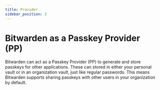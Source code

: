 ```yaml
---
title: Provider
sidebar_position: 3
---
```


# Bitwarden as a Passkey Provider (PP)

Bitwarden can act as a Passkey Provider (PP) to generate and store passkeys for other applications.
These can stored in either your personal vault or in an organization vault, just like regular
passwords. This means Bitwarden supports sharing passkeys with other users in your organization by
default.
